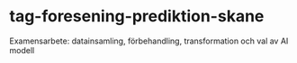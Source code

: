 # tag-foresening-prediktion-skane
Examensarbete: datainsamling, förbehandling, transformation och val av AI modell
